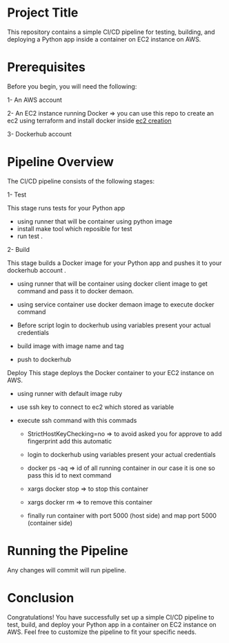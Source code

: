 
# Project Title

This repository contains a simple CI/CD pipeline for testing, building, and deploying a Python app inside a container on EC2 instance on AWS.

# Prerequisites

Before you begin, you will need the following:

1- An AWS account

2- An EC2 instance running Docker  => you can use this repo to create an ec2 using terraform and install docker inside  [ec2 creation](https://github.com/AlaaZahran/Create-automated-infrastruture-on-aws-using-terraform..git)

3- Dockerhub account

# Pipeline Overview
The CI/CD pipeline consists of the following stages:

1- Test

This stage runs tests for your Python app 

- using runner that will be container using python image 
- install make tool which reposible for test 
- run test .

2- Build

This stage builds a Docker image for your Python app and pushes it to your dockerhub account .

- using runner that will be container using docker client image  to get command and pass it to docker demaon.

- using service container use docker demaon image to execute docker command

- Before script login to dockerhub using variables present your actual credentials  

- build image with image name and tag

- push to dockerhub

Deploy
This stage deploys the Docker container to your EC2 instance on AWS.

- using runner with default image ruby

- use ssh key to connect to ec2 which stored as variable

- execute ssh command with this commads

  - StrictHostKeyChecking=no => to avoid asked you for approve to add fingerprint add this automatic

  -  login to dockerhub using variables present your actual credentials

  -  docker ps -aq => id of all running container in our case it is one so pass this id to next command 

  - xargs docker stop => to stop this container 

  - xargs docker rm => to remove this container 

  - finally run container with port 5000 (host side) and map port 5000 (container side)


# Running the Pipeline
Any changes will commit will run pipeline.

# Conclusion

Congratulations! You have successfully set up a simple CI/CD pipeline to test, build, and deploy your Python app in a container on EC2 instance on AWS. Feel free to customize the pipeline to fit your specific needs.










